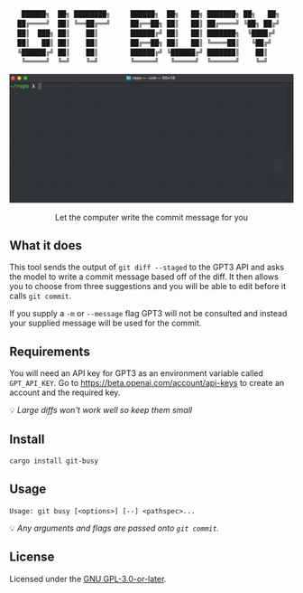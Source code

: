 ```sh
   ██████╗  ██╗ ████████╗     ██████╗  ██╗   ██╗ ███████╗ ██╗   ██╗
  ██╔════╝  ██║ ╚══██╔══╝     ██╔══██╗ ██║   ██║ ██╔════╝ ╚██╗ ██╔╝
  ██║  ███╗ ██║    ██║        ██████╔╝ ██║   ██║ ███████╗  ╚████╔╝
  ██║   ██║ ██║    ██║        ██╔══██╗ ██║   ██║ ╚════██║   ╚██╔╝
  ╚██████╔╝ ██║    ██║        ██████╔╝ ╚██████╔╝ ███████║    ██║
   ╚═════╝  ╚═╝    ╚═╝        ╚═════╝   ╚═════╝  ╚══════╝    ╚═╝
```

<p align="center"><img src="https://raw.githubusercontent.com/coderdan/goodcommit/main/assets/git-busy.gif" alt="git busy cli interface"></p>
<p align="center">Let the computer write the commit message for you</p>

## What it does

This tool sends the output of `git diff --staged` to the GPT3 API and asks the model to write a commit message based off of the diff.
It then allows you to choose from three suggestions and you will be able to edit before it calls `git commit`.

If you supply a `-m` or `--message` flag GPT3 will not be consulted and instead your supplied message will be used for the commit.

## Requirements

You will need an API key for GPT3 as an environment variable called `GPT_API_KEY`.
Go to https://beta.openai.com/account/api-keys to create an account and the required key.

💡 _Large diffs won't work well so keep them small_

## Install

```sh
cargo install git-busy
```

## Usage

```
Usage: git busy [<options>] [--] <pathspec>...
```

💡 _Any arguments and flags are passed onto `git commit`._

## License
Licensed under the [GNU GPL-3.0-or-later](https://github.com/coderdan/goodcommit/blob/main/LICENSE).
